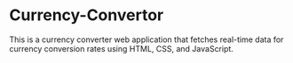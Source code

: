 # Currency-Convertor
This is a currency converter web application that fetches real-time data for currency conversion rates using HTML, CSS, and JavaScript.
